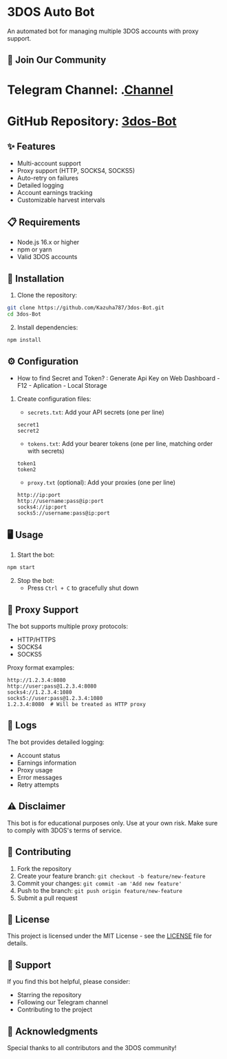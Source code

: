 # 3DOS Auto Bot

An automated bot for managing multiple 3DOS accounts with proxy support.

## 📢 Join Our Community

# Telegram Channel: .[Channel](https://t.me/Offical_Im_kazuha)
# GitHub Repository: [3dos-Bot](https://github.com/Kazuha787/3dos-Bot.git)

## ✨ Features

- Multi-account support
- Proxy support (HTTP, SOCKS4, SOCKS5)
- Auto-retry on failures
- Detailed logging
- Account earnings tracking
- Customizable harvest intervals

## 📋 Requirements

- Node.js 16.x or higher
- npm or yarn
- Valid 3DOS accounts

## 🚀 Installation

1. Clone the repository:
```bash
git clone https://github.com/Kazuha787/3dos-Bot.git
cd 3dos-Bot
```

2. Install dependencies:
```bash
npm install
```

## ⚙️ Configuration

- How to find Secret and Token? :
Generate Api Key on Web Dashboard - F12 - Aplication - Local Storage

1. Create configuration files:

   - `secrets.txt`: Add your API secrets (one per line)
   ```
   secret1
   secret2
   ```

   - `tokens.txt`: Add your bearer tokens (one per line, matching order with secrets)
   ```
   token1
   token2
   ```

   - `proxy.txt` (optional): Add your proxies (one per line)
   ```
   http://ip:port
   http://username:pass@ip:port
   socks4://ip:port
   socks5://username:pass@ip:port
   ```

## 🖥️ Usage

1. Start the bot:
```bash
npm start
```

2. Stop the bot:
   - Press `Ctrl + C` to gracefully shut down

## 🔧 Proxy Support

The bot supports multiple proxy protocols:
- HTTP/HTTPS
- SOCKS4
- SOCKS5

Proxy format examples:
```
http://1.2.3.4:8080
http://user:pass@1.2.3.4:8080
socks4://1.2.3.4:1080
socks5://user:pass@1.2.3.4:1080
1.2.3.4:8080  # Will be treated as HTTP proxy
```

## 📝 Logs

The bot provides detailed logging:
- Account status
- Earnings information
- Proxy usage
- Error messages
- Retry attempts

## ⚠️ Disclaimer

This bot is for educational purposes only. Use at your own risk. Make sure to comply with 3DOS's terms of service.

## 🤝 Contributing

1. Fork the repository
2. Create your feature branch: `git checkout -b feature/new-feature`
3. Commit your changes: `git commit -am 'Add new feature'`
4. Push to the branch: `git push origin feature/new-feature`
5. Submit a pull request

## 📜 License

This project is licensed under the MIT License - see the [LICENSE](LICENSE) file for details.

## 💖 Support

If you find this bot helpful, please consider:
- Starring the repository
- Following our Telegram channel
- Contributing to the project

## 🙏 Acknowledgments

Special thanks to all contributors and the 3DOS community!
